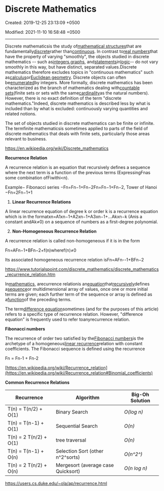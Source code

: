 # Discrete Mathematics

Created: 2019-12-25 23:13:09 +0500

Modified: 2021-11-10 16:58:48 +0500

---

Discrete mathematicsis the study of[mathematical structures](https://en.wikipedia.org/wiki/Mathematical_structures)that are fundamentally[discrete](https://en.wikipedia.org/wiki/Discrete_space)rather than[continuous](https://en.wikipedia.org/wiki/Continuous_function). In contrast to[real numbers](https://en.wikipedia.org/wiki/Real_number)that have the property of varying "smoothly", the objects studied in discrete mathematics -- such as[integers](https://en.wikipedia.org/wiki/Integer),[graphs](https://en.wikipedia.org/wiki/Graph_(discrete_mathematics)), and[statements](https://en.wikipedia.org/wiki/Statement_(logic))in[logic](https://en.wikipedia.org/wiki/Mathematical_logic)-- do not vary smoothly in this way, but have distinct, separated values.Discrete mathematics therefore excludes topics in "continuous mathematics" such as[calculus](https://en.wikipedia.org/wiki/Calculus)or[Euclidean geometry](https://en.wikipedia.org/wiki/Euclidean_geometry). Discrete objects can often be[enumerated](https://en.wikipedia.org/wiki/Enumeration)by integers. More formally, discrete mathematics has been characterized as the branch of mathematics dealing with[countable sets](https://en.wikipedia.org/wiki/Countable_set)(finite sets or sets with the same[cardinality](https://en.wikipedia.org/wiki/Cardinality)as the natural numbers). However, there is no exact definition of the term "discrete mathematics."Indeed, discrete mathematics is described less by what is included than by what is excluded: continuously varying quantities and related notions.



The set of objects studied in discrete mathematics can be finite or infinite. The termfinite mathematicsis sometimes applied to parts of the field of discrete mathematics that deals with finite sets, particularly those areas relevant to business.



<https://en.wikipedia.org/wiki/Discrete_mathematics>



**Recurrence Relation**

A recurrence relation is an equation that recursively defines a sequence where the next term is a function of the previous terms (ExpressingFnas some combination ofFiwithi<n).



Example− Fibonacci series −Fn=Fn−1+Fn−2Fn=Fn−1+Fn−2, Tower of Hanoi −Fn=2Fn−1+1



1.  **Linear Recurrence Relations**

A linear recurrence equation of degree k or order k is a recurrence equation which is in the formatxn=A1xn−1+A2xn−1+A3xn−1+...Akxn−k (Anis a constant andAk≠0) on a sequence of numbers as a first-degree polynomial.



2.  **Non-Homogeneous Recurrence Relation**

A recurrence relation is called non-homogeneous if it is in the form

Fn=AFn−1+BFn−2+f(n)wheref(n)≠0

Its associated homogeneous recurrence relation isFn=AFn--1+BFn−2



<https://www.tutorialspoint.com/discrete_mathematics/discrete_mathematics_recurrence_relation.htm>



In[mathematics](https://en.wikipedia.org/wiki/Mathematics), arecurrence relationis an[equation](https://en.wikipedia.org/wiki/Equation)that[recursively](https://en.wikipedia.org/wiki/Recursion)defines a[sequence](https://en.wikipedia.org/wiki/Sequence)or multidimensional array of values, once one or more initial terms are given; each further term of the sequence or array is defined as a[function](https://en.wikipedia.org/wiki/Function_(mathematics))of the preceding terms.



The term[difference equation](https://en.wikipedia.org/wiki/Recurrence_relation#Relationship_to_difference_equations_narrowly_defined)sometimes (and for the purposes of this article) refers to a specific type of recurrence relation. However, "difference equation" is frequently used to refer toanyrecurrence relation.





**Fibonacci numbers**

The recurrence of order two satisfied by the[Fibonacci numbers](https://en.wikipedia.org/wiki/Fibonacci_number)is the archetype of a homogeneous[linear recurrence](https://en.wikipedia.org/wiki/Linear_recurrence)relation with constant coefficients. The Fibonacci sequence is defined using the recurrence

Fn = Fn-1 + Fn-2



[https://en.wikipedia.org/wiki/Recurrence_relation](https://en.wikipedia.org/wiki/Recurrence_relation#Binomial_coefficients)



**Common Recurrence Relations**

| **Recurrence**         | **Algorithm**                      | **Big-Oh Solution** |
|----------------------|----------------------------------|-----------------|
| T(n) = T(n/2) + O(1)   | Binary Search                      | *O(log n)*          |
| T(n) = T(n-1) + O(1)   | Sequential Search                  | *O(n)*              |
| T(n) = 2 T(n/2) + O(1) | tree traversal                     | *O(n)*              |
| T(n) = T(n-1) + O(n)   | Selection Sort (other n^2^sorts)  | *O(n^2^)*           |
| T(n) = 2 T(n/2) + O(n) | Mergesort (average case Quicksort) | *O(n log n)*        |



<https://users.cs.duke.edu/~ola/ap/recurrence.html>
